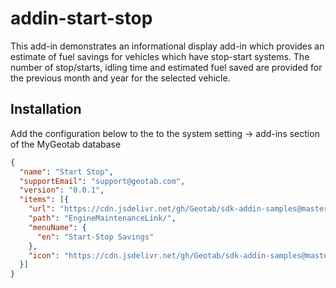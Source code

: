 # addin-start-stop

This add-in demonstrates an informational display add-in which provides an estimate of fuel savings for vehicles which have stop-start systems. The number of stop/starts, idling time and estimated fuel saved are provided for the previous month and year for the selected vehicle.

## Installation
Add the configuration below to the to the system setting -> add-ins section of the MyGeotab database

```json
{
  "name": "Start Stop",
  "supportEmail": "support@geotab.com",
  "version": "0.0.1",
  "items": [{
    "url": "https://cdn.jsdelivr.net/gh/Geotab/sdk-addin-samples@master/addin-start-stop/dist/startStop.html",
    "path": "EngineMaintenanceLink/",
    "menuName": {
      "en": "Start-Stop Savings"
    },
    "icon": "https://cdn.jsdelivr.net/gh/Geotab/sdk-addin-samples@master/addin-start-stop/dist/images/icon.svg"
  }]
}
```